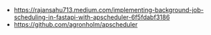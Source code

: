 * https://rajansahu713.medium.com/implementing-background-job-scheduling-in-fastapi-with-apscheduler-6f5fdabf3186
* https://github.com/agronholm/apscheduler
